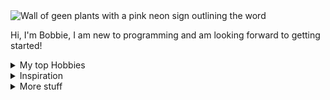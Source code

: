 <picture>
 <source media="(prefers-color-scheme: dark)" srcset="https://cdn.pixabay.com/photo/2018/01/14/23/12/nature-3082832_1280.jpg">
 <source media="(prefers-color-scheme: light)" srcset="https://encrypted-tbn0.gstatic.com/images?q=tbn:ANd9GcQg_OOjHVS292wKxy3R1TUKo8SpAl4Ss7XTJQ&s">
 <img alt="Wall of geen plants with a pink neon sign outlining the word "breathe" " src="https://images.unsplash.com/photo-1502139214982-d0ad755818d8?fm=jpg&q=60&w=3000&ixlib=rb-4.1.0&ixid=M3wxMjA3fDB8MHxzZWFyY2h8Mnx8YWVzdGhldGljJTIwZGVza3RvcCUyMHdhbGxwYXBlcnxlbnwwfHwwfHx8MA%3D%3D">
</picture>
<!--
**bobbieb03/bobbieb03** is a ✨ _special_ ✨ repository because its `README.md` (this file) appears on your GitHub profile.
##About Me
<!There is much more to know about me :) -->

Hi, I'm Bobbie, I am new to programming and am looking forward to getting started!


<details closed>
<summary> My top Hobbies</summary>

 | Rank | Hobbies |
|-----:|---------------|
|     1|      Dancing/Enjoying Music         |
|     2|      Crocheting         |
|     3|      Yoga         |

</details>


<details closed> 
<summary> Inspiration</summary>

>If we pull together and commit ourselves, then we can push through anything.

    — Mona the Octocat
</details>

    
<details closed> 
 <summary> More stuff</summary>

 - 🔭 I’m currently working on everything school related
 
- 🌱 I’m currently learning how to code
  
- 🤔 I’m looking for help with coding...
  
- 💬 Ask me about why tea is the best drink
  
- 📫 How to reach me: beep me
  
- 😄 Pronouns: she/her
</details>


